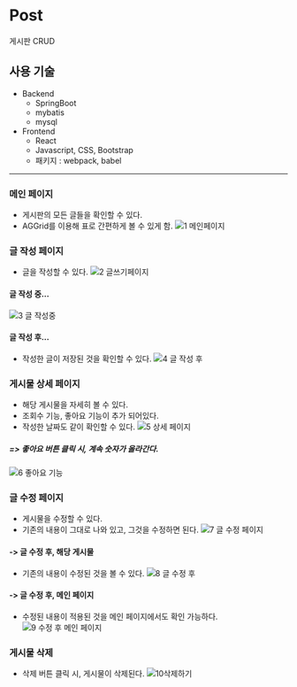 # Post
게시판 CRUD

## 사용 기술
* Backend
  * SpringBoot
  * mybatis
  * mysql
* Frontend
  * React
  * Javascript, CSS, Bootstrap
  * 패키지 : webpack, babel
----

### 메인 페이지
* 게시판의 모든 글들을 확인할 수 있다.
* AGGrid를 이용해 표로 간편하게 볼 수 있게 함.
![1  메인페이지](https://user-images.githubusercontent.com/71022026/175185832-bcf3649e-f281-40fa-9401-e369856f21bb.PNG)

### 글 작성 페이지
* 글을 작성할 수 있다.
![2  글쓰기페이지](https://user-images.githubusercontent.com/71022026/175186047-724cb546-f39b-4d5f-bb02-ef4bde8d8ede.PNG)

#### 글 작성 중...
![3  글 작성중](https://user-images.githubusercontent.com/71022026/175186109-4b9a0c89-826e-48ee-88f7-73c543e4263e.PNG)

#### 글 작성 후...
* 작성한 글이 저장된 것을 확인할 수 있다.
![4  글 작성 후](https://user-images.githubusercontent.com/71022026/175186475-fb0d4c51-4104-4455-a8a4-fba07f98c74a.PNG)

### 게시물 상세 페이지
* 해당 게시물을 자세히 볼 수 있다.
* 조회수 기능, 좋아요 기능이 추가 되어있다.
* 작성한 날짜도 같이 확인할 수 있다.
![5  상세 페이지](https://user-images.githubusercontent.com/71022026/175186581-27e584f5-8b7d-4c32-8b0b-586df51a932d.PNG)

##### => 좋아요 버튼 클릭 시, 계속 숫자가 올라간다.
![6  좋아요 기능](https://user-images.githubusercontent.com/71022026/175186808-3bebd591-8062-4337-b982-6f77a9599a5f.PNG)

### 글 수정 페이지
* 게시물을 수정할 수 있다.
* 기존의 내용이 그대로 나와 있고, 그것을 수정하면 된다.
![7  글 수정 페이지](https://user-images.githubusercontent.com/71022026/175186715-21c68a10-ae5e-4659-8d1d-93b6fd9af222.PNG)

#### -> 글 수정 후, 해당 게시물
* 기존의 내용이 수정된 것을 볼 수 있다.
![8  글 수정 후](https://user-images.githubusercontent.com/71022026/175186875-0d4a3c5f-1749-45f4-a7f0-0ea79f25a649.PNG)

#### -> 글 수정 후, 메인 페이지
* 수정된 내용이 적용된 것을 메인 페이지에서도 확인 가능하다.
![9  수정 후 메인 페이지](https://user-images.githubusercontent.com/71022026/175186972-65f98da3-c9b6-40ac-bd02-35cf31ebc5ca.PNG)

### 게시물 삭제
* 삭제 버튼 클릭 시, 게시물이 삭제된다.
![10삭제하기](https://user-images.githubusercontent.com/71022026/175187081-8cf89c48-af8b-4f6c-9abd-54cec642cc13.PNG)
